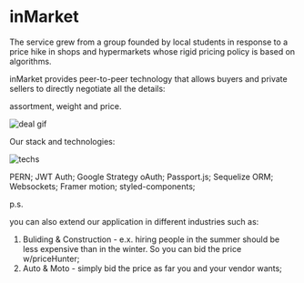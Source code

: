 # inMarket

The service grew from a group founded by local students in response to a price hike in shops and hypermarkets whose rigid pricing policy is based on algorithms.


inMarket provides peer-to-peer technology that allows buyers and private sellers to directly negotiate all the details:

assortment, weight and price.

![deal gif](https://user-images.githubusercontent.com/90207733/168584746-cbd065ab-dd62-4b6e-90a5-f2b8fbfe722a.gif)

Our stack and technologies:


![techs](https://user-images.githubusercontent.com/90207733/168584898-ef5d3c6e-e636-4b36-9122-8c44031da995.gif)

PERN;
JWT Auth;
Google Strategy oAuth;
Passport.js;
Sequelize ORM;
Websockets;
Framer motion;
styled-components;



p.s.

you can also extend our application in different industries such as: 
1. Buliding & Construction - e.x. hiring people in the summer should be less expensive than in the winter. So you can bid the price w/priceHunter;
2. Auto & Moto - simply bid the price as far you and your vendor wants;
